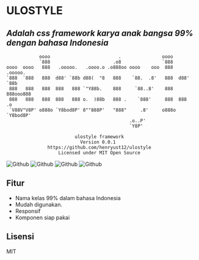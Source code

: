 # ULOSTYLE



## _Adalah css framework karya anak bangsa 99% dengan bahasa Indonesia_   

                oooo                         .               oooo                
                `888                       .o8               `888                
    oooo  oooo   888   .ooooo.   .oooo.o .o888oo oooo    ooo  888   .ooooo.      
    `888  `888   888  d88' `88b d88(  "8   888    `88.  .8'   888  d88' `88b     
     888   888   888  888   888 `"Y88b.    888     `88..8'    888  888ooo888     
     888   888   888  888   888 o.  )88b   888 .    `888'     888  888    .o     
     `V88V"V8P' o888o `Y8bod8P' 8""888P'   "888"     .8'     o888o `Y8bod8P'     
                                                 .o..P'                          
                                                 `Y8P'                           
                                                                                 
                             ulostyle framework                                  
                               Version 0.0.1                                     
                   https://github.com/henryust12/ulostyle                        
                       Licensed under MIT Open Source                            


![Github](https://img.shields.io/github/license/henryust12/ulostyle) ![Github](https://img.shields.io/github/issues/henryust12/ulostyle) ![Github](https://img.shields.io/github/forks/henryust12/ulostyle) ![Github](https://img.shields.io/github/stars/henryust12/ulostyle) 

## Fitur

- Nama kelas 99% dalam bahasa Indonesia
- Mudah digunakan.
- Responsif
- Komponen siap pakai


## Lisensi

MIT
